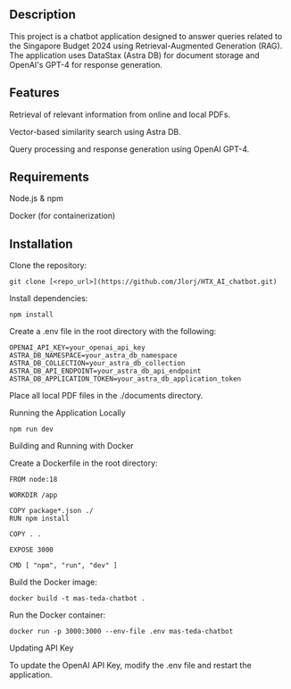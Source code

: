## Description

This project is a chatbot application designed to answer queries related to the Singapore Budget 2024 using Retrieval-Augmented Generation (RAG). The application uses DataStax (Astra DB) for document storage and OpenAI's GPT-4 for response generation.

## Features

Retrieval of relevant information from online and local PDFs.

Vector-based similarity search using Astra DB.

Query processing and response generation using OpenAI GPT-4.

## Requirements

Node.js & npm

Docker (for containerization)

## Installation

Clone the repository:

    git clone [<repo_url>](https://github.com/Jlorj/HTX_AI_chatbot.git)

Install dependencies:

    npm install

Create a .env file in the root directory with the following:

    OPENAI_API_KEY=your_openai_api_key
    ASTRA_DB_NAMESPACE=your_astra_db_namespace
    ASTRA_DB_COLLECTION=your_astra_db_collection
    ASTRA_DB_API_ENDPOINT=your_astra_db_api_endpoint
    ASTRA_DB_APPLICATION_TOKEN=your_astra_db_application_token

Place all local PDF files in the ./documents directory.

Running the Application Locally

    npm run dev

Building and Running with Docker

Create a Dockerfile in the root directory:

    FROM node:18

    WORKDIR /app

    COPY package*.json ./
    RUN npm install

    COPY . .

    EXPOSE 3000

    CMD [ "npm", "run", "dev" ]

Build the Docker image:

    docker build -t mas-teda-chatbot .

Run the Docker container:

    docker run -p 3000:3000 --env-file .env mas-teda-chatbot


Updating API Key

To update the OpenAI API Key, modify the .env file and restart the application.
